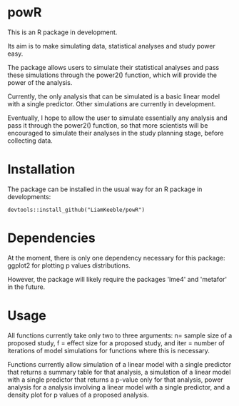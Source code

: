 # powR

This is an R package in development.

Its aim is to make simulating data, statistical analyses and study power easy.

The package allows users to simulate their statistical analyses and pass 
these simulations through the power2() function, which will provide the 
power of the analysis.

Currently, the only analysis that can be simulated is a basic linear model with a single predictor. Other simulations are currently in development.

Eventually, I hope to allow the user to simulate essentially any analysis and pass it through the power2() function, so that more scientists will be encouraged to simulate their analyses in the study planning stage, before collecting data.

# Installation

The package can be installed in the usual way for an R package in developments:

```
devtools::install_github("LiamKeeble/powR")

```

# Dependencies

At the moment, there is only one dependency necessary for this package: ggplot2 for plotting p values distributions.

However, the package will likely require the packages 'lme4' and 'metafor' in the future.




# Usage 

All functions currently take only two to three arguments: n= sample size of a proposed study, f = effect size for a proposed study, and iter = number of iterations of model simulations for functions where this is necessary.

Functions currently allow simulation of a linear model with a single predictor that returns a summary table for that analysis, a simulation of a linear model with a single predictor that returns a p-value only for that analysis, power analysis for a analysis involving a linear model with a single predictor, and a density plot for p values of a proposed analysis.





